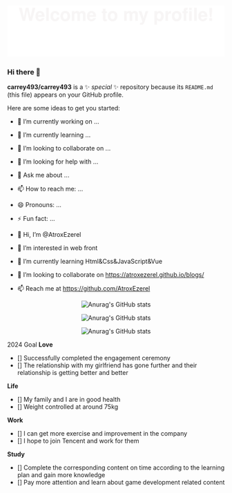 <p align="center"><img src="https://github.com/carrey493/carrey493/blob/main/welcome.svg" alt="Anurag's GitHub stats" /> </p>

### Hi there 👋

**carrey493/carrey493** is a ✨ _special_ ✨ repository because its `README.md` (this file) appears on your GitHub profile.

Here are some ideas to get you started:

- 🔭 I’m currently working on ...
- 🌱 I’m currently learning ...
- 👯 I’m looking to collaborate on ...
- 🤔 I’m looking for help with ...
- 💬 Ask me about ...
- 📫 How to reach me: ...
- 😄 Pronouns: ...
- ⚡ Fun fact: ...

- 👋 Hi, I’m @AtroxEzerel
- 👀 I’m interested in web front
- 🌱 I’m currently learning Html&Css&JavaScript&Vue
- 💞️ I’m looking to collaborate on https://atroxezerel.github.io/blogs/
- 📫 Reach me at https://github.com/AtroxEzerel

<!---
[![Anurag's GitHub stats](https://github-readme-stats.vercel.app/api?username=AtroxEzerel)](https://github.com/anuraghazra/github-readme-stats)
--->

<p align="center"><img src="https://github-readme-stats.vercel.app/api?username=carrey493" alt="Anurag's GitHub stats" /> </p>

<!---
AtroxEzerel/AtroxEzerel is a ✨ special ✨ repository because its `README.md` (this file) appears on your GitHub profile.
You can click the Preview link to take a look at your changes.
--->

<!---
![Anurag's GitHub stats](https://github-readme-stats.vercel.app/api/top-langs/?username=AtroxEzerel&layout=compact)
--->

<p align="center"><img src="https://github-readme-stats.vercel.app/api/top-langs/?username=carrey493&layout=compact" alt="Anurag's GitHub stats" /> </p>

<!---
![Anurag's GitHub stats](https://github-contribution-stats.vercel.app/api/?username=AtroxEzerel)
--->

<p align="center"><img src="https://github-contribution-stats.vercel.app/api/?username=carrey493" alt="Anurag's GitHub stats" /> </p>

2024 Goal
**Love**
- [] Successfully completed the engagement ceremony
- [] The relationship with my girlfriend has gone further and their relationship is getting better and better

**Life**
- [] My family and I are in good health
- [] Weight controlled at around 75kg

**Work**
- [] I can get more exercise and improvement in the company
- [] I hope to join Tencent and work for them

**Study**
- [] Complete the corresponding content on time according to the learning plan and gain more knowledge
- [] Pay more attention and learn about game development related content

